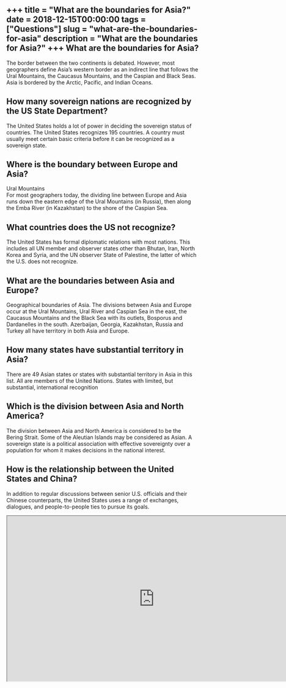 +++
title = "What are the boundaries for Asia?"
date = 2018-12-15T00:00:00
tags = ["Questions"]
slug = "what-are-the-boundaries-for-asia"
description = "What are the boundaries for Asia?"
+++
What are the boundaries for Asia?
---------------------------------

The border between the two continents is debated. However, most geographers define Asia’s western border as an indirect line that follows the Ural Mountains, the Caucasus Mountains, and the Caspian and Black Seas. Asia is bordered by the Arctic, Pacific, and Indian Oceans.

How many sovereign nations are recognized by the US State Department?
---------------------------------------------------------------------

The United States holds a lot of power in deciding the sovereign status of countries. The United States recognizes 195 countries. A country must usually meet certain basic criteria before it can be recognized as a sovereign state.

Where is the boundary between Europe and Asia?
----------------------------------------------

Ural Mountains  
For most geographers today, the dividing line between Europe and Asia runs down the eastern edge of the Ural Mountains (in Russia), then along the Emba River (in Kazakhstan) to the shore of the Caspian Sea.

What countries does the US not recognize?
-----------------------------------------

The United States has formal diplomatic relations with most nations. This includes all UN member and observer states other than Bhutan, Iran, North Korea and Syria, and the UN observer State of Palestine, the latter of which the U.S. does not recognize.

What are the boundaries between Asia and Europe?
------------------------------------------------

Geographical boundaries of Asia. The divisions between Asia and Europe occur at the Ural Mountains, Ural River and Caspian Sea in the east, the Caucasus Mountains and the Black Sea with its outlets, Bosporus and Dardanelles in the south. Azerbaijan, Georgia, Kazakhstan, Russia and Turkey all have territory in both Asia and Europe.

How many states have substantial territory in Asia?
---------------------------------------------------

There are 49 Asian states or states with substantial territory in Asia in this list. All are members of the United Nations. States with limited, but substantial, international recognition

Which is the division between Asia and North America?
-----------------------------------------------------

The division between Asia and North America is considered to be the Bering Strait. Some of the Aleutian Islands may be considered as Asian. A sovereign state is a political association with effective sovereignty over a population for whom it makes decisions in the national interest.

How is the relationship between the United States and China?
------------------------------------------------------------

In addition to regular discussions between senior U.S. officials and their Chinese counterparts, the United States uses a range of exchanges, dialogues, and people-to-people ties to pursue its goals.

<iframe allow="accelerometer; autoplay; clipboard-write; encrypted-media; gyroscope; picture-in-picture" allowfullscreen="" class="__youtube_prefs__  epyt-is-override  no-lazyload" data-no-lazy="1" data-origheight="433" data-origwidth="770" data-skipgform_ajax_framebjll="" height="433" id="_ytid_68060" loading="lazy" src="https://www.youtube.com/embed/syi_gJ9mT34?enablejsapi=1&autoplay=0&cc_load_policy=0&cc_lang_pref=&iv_load_policy=1&loop=0&modestbranding=0&rel=1&fs=1&playsinline=0&autohide=2&theme=dark&color=red&controls=1&" title="YouTube player" width="770"></iframe>